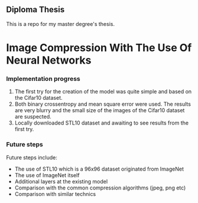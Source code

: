 ## Diploma Thesis
This is a repo for my master degree's thesis.

# Image Compression With The Use Of Neural Networks


### Implementation progress
1. The first try for the creation of the model was quite simple and based on the Cifar10 dataset. 
2. Both binary crossentropy and mean square error were used. The results are very blurry and the small size of the images of the Cifar10 dataset are suspected.
3. Locally downloaded STL10 dataset and awaiting to see results from the first try.

### Future steps
Future steps include:
- The use of STL10 which is a 96x96 dataset originated from ImageNet
- The use of ImageNet itself
- Additional layers at the existing model
- Comparison with the common compression algorithms (jpeg, png etc)
- Comparison with similar technics